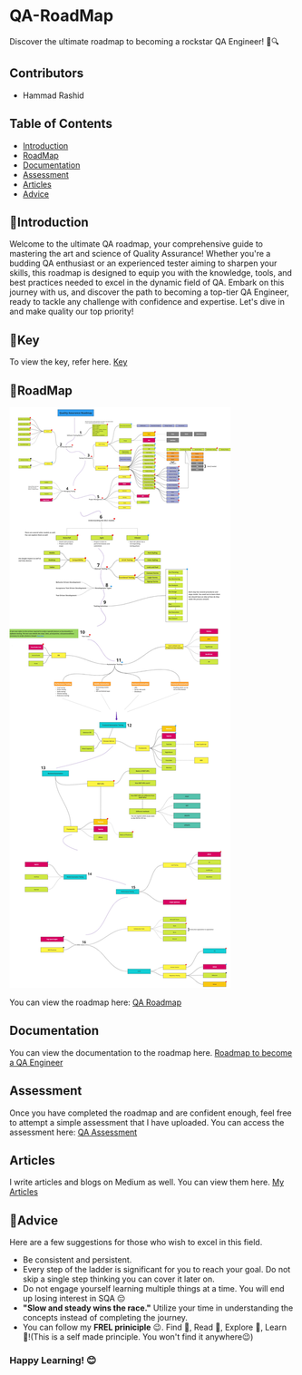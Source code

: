 # QA-RoadMap
Discover the ultimate roadmap to becoming a rockstar QA Engineer! 🚀🔍

## Contributors
- Hammad Rashid

## Table of Contents
- [Introduction](#introduction)
- [RoadMap](#roadmap)
- [Documentation](#documentation)
- [Assessment](@assessment)
- [Articles](#articles)
- [Advice](#advice)

## 🙌Introduction
Welcome to the ultimate QA roadmap, your comprehensive guide to mastering the art and science of Quality Assurance! Whether you're a budding QA enthusiast or an experienced tester aiming to sharpen your skills, this roadmap is designed to equip you with the knowledge, tools, and best practices needed to excel in the dynamic field of QA. Embark on this journey with us, and discover the path to becoming a top-tier QA Engineer, ready to tackle any challenge with confidence and expertise. Let's dive in and make quality our top priority!

## 🔑Key
To view the key, refer here.
[Key](https://github.com/HammadRashid1997/QA-RoadMap/blob/main/images/Key.jpg)

## 🚡RoadMap
![RoadMap](images/Roadmap.jpg)

You can view the roadmap here: [QA Roadmap](https://miro.com/app/board/uXjVLZloItc=/)


## Documentation
You can view the documentation to the roadmap here. [Roadmap to become a QA Engineer](https://github.com/HammadRashid1997/QA-RoadMap/blob/main/roadmap.pdf)

## Assessment
Once you have completed the roadmap and are confident enough, feel free to attempt a simple assessment that I have uploaded. You can access the assessment here: [QA Assessment](https://github.com/HammadRashid1997/QA-RoadMap/blob/main/Assessment.pdf)

## Articles
I write articles and blogs on Medium as well. You can view them here. [My Articles](https://medium.com/@hammad.rashid_73904)

## 🧔Advice

Here are a few suggestions for those who wish to excel in this field.

- Be consistent and persistent.
- Every step of the ladder is significant for you to reach your goal. Do not skip a single step thinking you can cover it later on.
- Do not engage yourself learning multiple things at a time. You will end up losing interest in SQA 😔
- **"Slow and steady wins the race."** Utilize your time in understanding the concepts instead of completing the journey.
- You can follow my **FREL priniciple** 😉. Find 🤔, Read 📖, Explore 🤯, Learn 🏫!(This is a self made principle. You won't find it anywhere😉)

### Happy Learning! 😊
